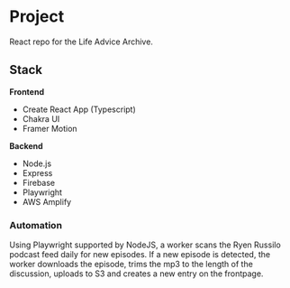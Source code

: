 # Project

React repo for the Life Advice Archive.

## Stack

**Frontend**
- Create React App (Typescript)
- Chakra UI
- Framer Motion

**Backend**
- Node.js
- Express
- Firebase
- Playwright
- AWS Amplify

### Automation

Using Playwright supported by NodeJS, a worker scans the Ryen Russilo podcast feed daily for new episodes. If a new episode is detected, the worker downloads the episode, trims the mp3 to the length of the discussion, uploads to S3 and creates a new entry on the frontpage.
